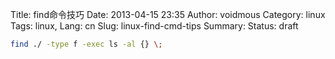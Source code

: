 Title: find命令技巧
Date: 2013-04-15 23:35
Author: voidmous
Category: linux
Tags: linux,
Lang: cn
Slug: linux-find-cmd-tips
Summary: 
Status: draft


~~~~bash
find ./ -type f -exec ls -al {} \;
~~~~
